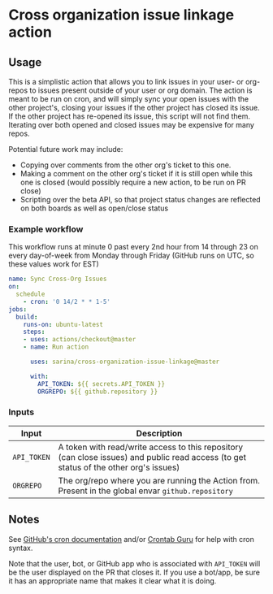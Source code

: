 # Cross organization issue linkage action

## Usage

This is a simplistic action that allows you to link issues in your
user- or org- repos to issues present outside of your user or org
domain. The action is meant to be run on cron, and will simply sync
your open issues with the other project's, closing your issues if
the other project has closed its issue. If the other project has
re-opened its issue, this script will not find them. Iterating
over both opened and closed issues may be expensive for many repos.

Potential future work may include:

* Copying over comments from the other org's ticket to this one.
* Making a comment on the other org's ticket if it is still open
  while this one is closed (would possibly require a new action,
  to be run on PR close)
* Scripting over the beta API, so that project status changes are
  reflected on both boards as well as open/close status


### Example workflow

This workflow runs at minute 0 past every 2nd hour from 14
through 23 on every day-of-week from Monday through Friday
(GitHub runs on UTC, so these values work for EST)

```yaml
name: Sync Cross-Org Issues
on:
  schedule
    - cron: '0 14/2 * * 1-5'
jobs:
  build:
    runs-on: ubuntu-latest
    steps:
    - uses: actions/checkout@master
    - name: Run action

      uses: sarina/cross-organization-issue-linkage@master

      with:
        API_TOKEN: ${{ secrets.API_TOKEN }}
        ORGREPO: ${{ github.repository }}
```

### Inputs

| Input                                             | Description                                        |
|------------------------------------------------------|-----------------------------------------------|
| `API_TOKEN`  | A token with read/write access to this repository (can close issues) and public read access (to get status of the other org's issues)    |
| `ORGREPO` | The org/repo where you are running the Action from. Present in the global envar `github.repository`    |

## Notes

See [GitHub's cron
documentation](https://docs.github.com/en/actions/using-workflows/events-that-trigger-workflows#schedule)
and/or [Crontab Guru](https://crontab.guru/) for help with cron syntax.

Note that the user, bot, or GitHub app who is associated with `API_TOKEN` will
be the user displayed on the PR that closes it. If you use a bot/app, be sure it
has an appropriate name that makes it clear what it is doing.